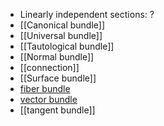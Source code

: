 - Linearly independent sections: ?
- [[Canonical bundle]] 
- [[Universal bundle]]
- [[Tautological bundle]]
- [[Normal bundle]]
- [[connection]]
- [[Surface bundle]]
- [fiber bundle](fiber%20bundle.md)
- [vector bundle](vector%20bundles.md)
- [[tangent bundle]]
